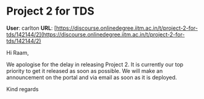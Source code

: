 # Project 2 for TDS

**User**: carlton
**URL**: [https://discourse.onlinedegree.iitm.ac.in/t/project-2-for-tds/142144/2](https://discourse.onlinedegree.iitm.ac.in/t/project-2-for-tds/142144/2)

Hi Raam,

We apologise for the delay in releasing Project 2. It is currently our top priority to get it released as soon as possible. We will make an announcement on the portal and via email as soon as it is deployed.

Kind regards
